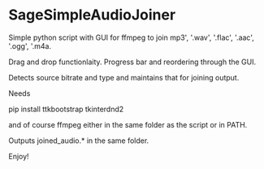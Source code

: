 # SageSimpleAudioJoiner
Simple python script with GUI for ffmpeg to join mp3', '.wav', '.flac', '.aac', '.ogg', '.m4a.  

Drag and drop functionlaity. Progress bar and reordering through the GUI.

Detects source bitrate and type and maintains that for joining output.

Needs 

pip install ttkbootstrap tkinterdnd2

and of course ffmpeg either in the same folder as the script or in PATH.

Outputs joined_audio.* in the same folder.

Enjoy!
